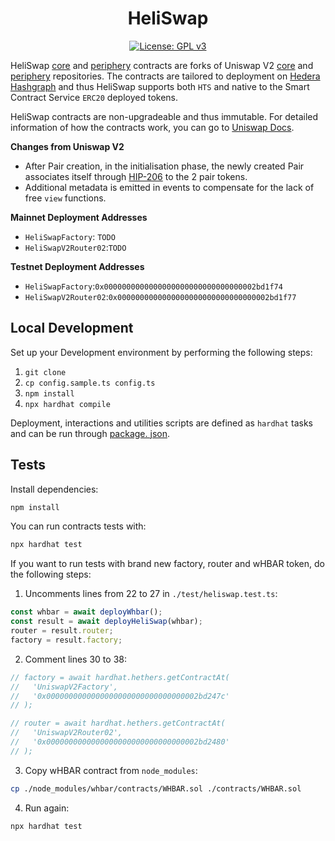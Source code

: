 <div align="center">

# HeliSwap

[![License: GPL v3](https://img.shields.io/badge/License-GPLv3-blue.svg)](https://www.gnu.org/licenses/gpl-3.0)

</div>

HeliSwap [core](./contracts/core) and [periphery](./contracts/periphery) contracts are forks of Uniswap V2 [core](https://github.com/Uniswap/v2-core) and 
[periphery](https://github.com/Uniswap/v2-periphery) repositories. The contracts are tailored to deployment on 
[Hedera Hashgraph](https://hedera.com/) and thus HeliSwap supports both `HTS` and native to the Smart Contract 
Service `ERC20` deployed tokens.

HeliSwap contracts are non-upgradeable and thus 
immutable. For detailed information of how the contracts work, you 
can go to [Uniswap Docs](https://docs.uniswap.org/).

**Changes from Uniswap V2**
- After Pair creation, in the initialisation phase, the newly created Pair associates itself through [HIP-206](https://hips.hedera.com/hip/hip-206) to the 2 
  pair 
  tokens.
- Additional metadata is emitted in events to compensate for the lack of free `view` functions.

**Mainnet Deployment Addresses**
- `HeliSwapFactory`: `TODO`
- `HeliSwapV2Router02`:`TODO`

**Testnet Deployment Addresses**
- `HeliSwapFactory`:`0x0000000000000000000000000000000002bd1f74`
- `HeliSwapV2Router02`:`0x0000000000000000000000000000000002bd1f77`

## Local Development

Set up your Development environment by performing the following steps:
1. `git clone`
2. `cp config.sample.ts config.ts`
3. `npm install`
4. `npx hardhat compile`

Deployment, interactions and utilities scripts are defined as `hardhat` tasks and can be run through [package.
json](./package.json).

## Tests

Install dependencies:
```bash
npm install
```

You can run contracts tests with:
```bash
npx hardhat test
```

If you want to run tests with brand new factory, router and wHBAR token, do the following steps:
1. Uncomments lines from 22 to 27 in `./test/heliswap.test.ts`:
```javascript
const whbar = await deployWhbar();
const result = await deployHeliSwap(whbar);
router = result.router;
factory = result.factory;
```
2. Comment lines 30 to 38:
```javascript
// factory = await hardhat.hethers.getContractAt(
//   'UniswapV2Factory',
//   '0x0000000000000000000000000000000002bd247c'
// );

// router = await hardhat.hethers.getContractAt(
//   'UniswapV2Router02',
//   '0x0000000000000000000000000000000002bd2480'
// );
```
3. Copy wHBAR contract from `node_modules`:
```bash
cp ./node_modules/whbar/contracts/WHBAR.sol ./contracts/WHBAR.sol
```
4. Run again:
```bash
npx hardhat test
```
